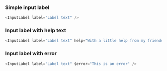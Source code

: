 ### Simple input label

```js
<InputLabel label="Label text" />
```

### Input label with help text

```js
<InputLabel label="Label text" help="With a little help from my friends" />
```

### Input label with error

```js
<InputLabel label="Label text" $error="This is an error" />
```
